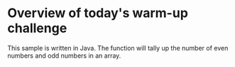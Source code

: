 # Overview of today's warm-up challenge

This sample is written in Java. The function will tally up the number of even numbers and odd numbers in an array.
